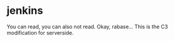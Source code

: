 # jenkins
You can read, you can also not read.
Okay, rabase...
This is the C3 modification for serverside.
